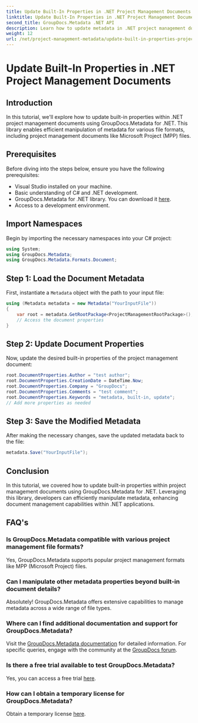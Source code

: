```yaml
---
title: Update Built-In Properties in .NET Project Management Documents
linktitle: Update Built-In Properties in .NET Project Management Documents
second_title: GroupDocs.Metadata .NET API
description: Learn how to update metadata in .NET project management documents with GroupDocs.Metadata for .NET. Enhance document management efficiently.
weight: 12
url: /net/project-management-metadata/update-built-in-properties-project-management-documents/
---
```


# Update Built-In Properties in .NET Project Management Documents

## Introduction
In this tutorial, we'll explore how to update built-in properties within .NET project management documents using GroupDocs.Metadata for .NET. This library enables efficient manipulation of metadata for various file formats, including project management documents like Microsoft Project (MPP) files.
## Prerequisites
Before diving into the steps below, ensure you have the following prerequisites:
- Visual Studio installed on your machine.
- Basic understanding of C# and .NET development.
- GroupDocs.Metadata for .NET library. You can download it [here](https://releases.groupdocs.com/metadata/net/).
- Access to a development environment.

## Import Namespaces
Begin by importing the necessary namespaces into your C# project:
```csharp
using System;
using GroupDocs.Metadata;
using GroupDocs.Metadata.Formats.Document;
```
## Step 1: Load the Document Metadata
First, instantiate a `Metadata` object with the path to your input file:
```csharp
using (Metadata metadata = new Metadata("YourInputFile"))
{
    var root = metadata.GetRootPackage<ProjectManagementRootPackage>();
    // Access the document properties
}
```
## Step 2: Update Document Properties
Now, update the desired built-in properties of the project management document:
```csharp
root.DocumentProperties.Author = "test author";
root.DocumentProperties.CreationDate = DateTime.Now;
root.DocumentProperties.Company = "GroupDocs";
root.DocumentProperties.Comments = "test comment";
root.DocumentProperties.Keywords = "metadata, built-in, update";
// Add more properties as needed
```
## Step 3: Save the Modified Metadata
After making the necessary changes, save the updated metadata back to the file:
```csharp
metadata.Save("YourInputFile");
```

## Conclusion
In this tutorial, we covered how to update built-in properties within project management documents using GroupDocs.Metadata for .NET. Leveraging this library, developers can efficiently manipulate metadata, enhancing document management capabilities within .NET applications.

## FAQ's
### Is GroupDocs.Metadata compatible with various project management file formats?
Yes, GroupDocs.Metadata supports popular project management formats like MPP (Microsoft Project) files.
### Can I manipulate other metadata properties beyond built-in document details?
Absolutely! GroupDocs.Metadata offers extensive capabilities to manage metadata across a wide range of file types.
### Where can I find additional documentation and support for GroupDocs.Metadata?
Visit the [GroupDocs.Metadata documentation](https://tutorials.groupdocs.com/metadata/net/) for detailed information. For specific queries, engage with the community at the [GroupDocs forum](https://forum.groupdocs.com/c/metadata/14).
### Is there a free trial available to test GroupDocs.Metadata?
Yes, you can access a free trial [here](https://releases.groupdocs.com/).
### How can I obtain a temporary license for GroupDocs.Metadata?
Obtain a temporary license [here](https://purchase.groupdocs.com/temporary-license/).
